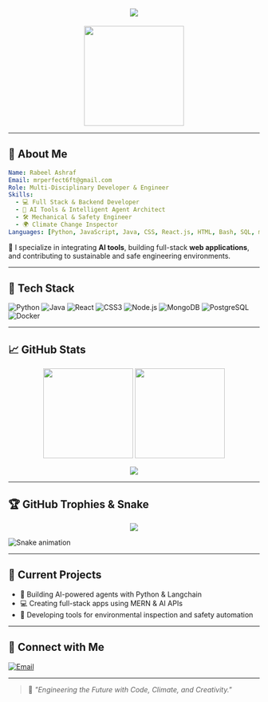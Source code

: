 <h1 align="center">
  <img src="https://readme-typing-svg.demolab.com/?lines=Hey+there,+I'm+Rabeel+Ashraf!;Full+Stack+Developer;Backend+Engineer;AI+Agent+Creator;Mechanical+%26+Safety+Engineer;Climate+Change+Inspector&font=Fira+Code&center=true&width=700&height=50&color=00FFD1&vCenter=true&size=25" />
</h1>

<p align="center">
  <img src="https://media.giphy.com/media/26ufnwz3wDUli7GU0/giphy.gif" width="200" />
</p>

---

## 🚀 About Me

```yaml
Name: Rabeel Ashraf
Email: mrperfect6ft@gmail.com
Role: Multi-Disciplinary Developer & Engineer
Skills:
  - 💻 Full Stack & Backend Developer
  - 🧠 AI Tools & Intelligent Agent Architect
  - 🛠 Mechanical & Safety Engineer
  - 🌍 Climate Change Inspector
Languages: [Python, JavaScript, Java, CSS, React.js, HTML, Bash, SQL, many more...]
```

🧩 I specialize in integrating **AI tools**, building full-stack **web applications**, and contributing to sustainable and safe engineering environments.

---

## 💼 Tech Stack

![Python](https://img.shields.io/badge/Python-3670A0?style=for-the-badge&logo=python&logoColor=white)
![Java](https://img.shields.io/badge/Java-ED8B00?style=for-the-badge&logo=java&logoColor=white)
![React](https://img.shields.io/badge/React-20232A?style=for-the-badge&logo=react&logoColor=61DAFB)
![CSS3](https://img.shields.io/badge/CSS3-%231572B6.svg?style=for-the-badge&logo=css3&logoColor=white)
![Node.js](https://img.shields.io/badge/Node.js-339933?style=for-the-badge&logo=nodedotjs&logoColor=white)
![MongoDB](https://img.shields.io/badge/MongoDB-4EA94B?style=for-the-badge&logo=mongodb&logoColor=white)
![PostgreSQL](https://img.shields.io/badge/PostgreSQL-316192?style=for-the-badge&logo=postgresql&logoColor=white)
![Docker](https://img.shields.io/badge/Docker-2496ED?style=for-the-badge&logo=docker&logoColor=white)

---

## 📈 GitHub Stats

<p align="center">
  <img src="https://github-readme-stats.vercel.app/api?username=rabeelashraf&show_icons=true&theme=radical&border_radius=15&hide_rank=false" height="180px" />
  <img src="https://github-readme-streak-stats.herokuapp.com/?user=rabeelashraf&theme=radical&hide_border=true" height="180px" />
</p>

<p align="center">
  <img src="https://github-readme-stats.vercel.app/api/top-langs/?username=rabeelashraf&layout=compact&theme=radical&langs_count=10" />
</p>

---

## 🏆 GitHub Trophies & Snake

<p align="center">
  <img src="https://github-profile-trophy.vercel.app/?username=rabeelashraf&theme=radical&margin-w=10&no-frame=true" />
</p>

![Snake animation](https://github.com/rabeelashraf/rabeelashraf/blob/output/github-contribution-grid-snake.svg)

---

## 🔧 Current Projects

- 🤖 Building AI-powered agents with Python & Langchain
- 💻 Creating full-stack apps using MERN & AI APIs
- 🌱 Developing tools for environmental inspection and safety automation

---

## 💬 Connect with Me

[![Email](https://img.shields.io/badge/Email-D14836?style=for-the-badge&logo=gmail&logoColor=white)](mailto:mrperfect6ft@gmail.com)

---

> 🧠 *"Engineering the Future with Code, Climate, and Creativity."*